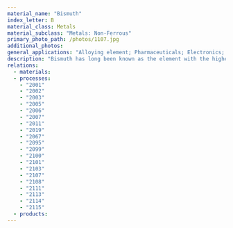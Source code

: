 ```yaml
---
material_name: "Bismuth"
index_letter: B
material_class: Metals
material_subclass: "Metals: Non-Ferrous"
primary_photo_path: /photos/1107.jpg
additional_photos:
general_applications: "Alloying element; Pharmaceuticals; Electronics; Catalysts; Cosmetics; Pigments; Medicines; Thermocouples; Carrier for Uranium fuel in nuclear reactors; Fire sensing equipment."
description: "Bismuth has long been known as the element with the highest atomic mass that is stable. Demand for bismuth metal has grown recently due to its effective use as a substitute for lead."
relations:
  - materials:
  - processes:
    - "2001"
    - "2002"
    - "2003"
    - "2005"
    - "2006"
    - "2007"
    - "2011"
    - "2019"
    - "2067"
    - "2095"
    - "2099"
    - "2100"
    - "2101"
    - "2103"
    - "2107"
    - "2108"
    - "2111"
    - "2113"
    - "2114"
    - "2115"
  - products:
---
```

